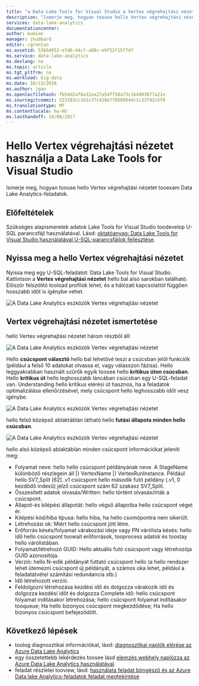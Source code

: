 ```yaml
---
title: "a Data Lake Tools for Visual Studio a Vertex végrehajtási nézetet aaaUse hello |} Microsoft Docs"
description: "Ismerje meg, hogyan toouse hello Vertex végrehajtási nézetet tooexam Data Lake Analytics-feladatok."
services: data-lake-analytics
documentationcenter: 
author: mumian
manager: jhubbard
editor: cgronlun
ms.assetid: 5366d852-e7d6-44cf-a88c-e9f52f15f7df
ms.service: data-lake-analytics
ms.devlang: na
ms.topic: article
ms.tgt_pltfrm: na
ms.workload: big-data
ms.date: 10/13/2016
ms.author: jgao
ms.openlocfilehash: fb54d2af8a32aa27a54ff50a73c1b4903677a21e
ms.sourcegitcommit: 523283cc1b3c37c428e77850964dc1c33742c5f0
ms.translationtype: MT
ms.contentlocale: hu-HU
ms.lasthandoff: 10/06/2017
---
```

# <a name="use-hello-vertex-execution-view-in-data-lake-tools-for-visual-studio"></a>Hello Vertex végrehajtási nézetet használja a Data Lake Tools for Visual Studio
Ismerje meg, hogyan toouse hello Vertex végrehajtási nézetet tooexam Data Lake Analytics-feladatok.

## <a name="prerequisites"></a>Előfeltételek

Szükséges alapismeretek adatok Lake Tools for Visual Studio toodevelop U-SQL parancsfájl használatával.  Lásd: [oktatóanyag: Data Lake Tools for Visual Studio használatával U-SQL-parancsfájlok fejlesztése](data-lake-analytics-data-lake-tools-get-started.md).

## <a name="open-hello-vertex-execution-view"></a>Nyissa meg a hello Vertex végrehajtási nézetet
Nyissa meg egy U-SQL-feladatot: Data Lake Tools for Visual Studio. Kattintson a **Vertex végrehajtási nézetet** hello bal alsó sarokban található. Először felszólító tooload profilok lehet, és a hálózati kapcsolattól függően hosszabb időt is igénybe vehet.

![A Data Lake Analytics eszközök Vertex végrehajtási nézetet](./media/data-lake-analytics-data-lake-tools-use-vertex-execution-view/data-lake-tools-open-vertex-execution-view.png)

## <a name="understand-vertex-execution-view"></a>Vertex végrehajtási nézetet ismertetése
hello Vertex végrehajtási nézetet három részből áll:

![A Data Lake Analytics eszközök Vertex végrehajtási nézetet](./media/data-lake-analytics-data-lake-tools-use-vertex-execution-view/data-lake-tools-vertex-execution-view.png)

Hello **csúcspont választó** hello bal lehetővé teszi a csúcsban jelöl funkciók (például a felső 10 adatokat olvassa el, vagy válasszon fázisa). Hello leggyakrabban használt szűrők egyik toosee hello **kritikus úton csúcsban**. Hello **kritikus út** hello leghosszabb láncában csúcsban egy U-SQL-feladat van. Understanding hello kritikus elérési út hasznos, ha a feladatok optimalizálása ellenőrzésével, mely csúcspont hello leghosszabb időt vesz igénybe.
  
![A Data Lake Analytics eszközök Vertex végrehajtási nézetet](./media/data-lake-analytics-data-lake-tools-use-vertex-execution-view/data-lake-tools-vertex-execution-view-pane2.png)

hello felső középső ablaktáblán látható hello **futási állapota minden hello csúcsban**.
  
![A Data Lake Analytics eszközök Vertex végrehajtási nézetet](./media/data-lake-analytics-data-lake-tools-use-vertex-execution-view/data-lake-tools-vertex-execution-view-pane3.png)

hello alsó középső ablaktáblán minden csúcspont információkat jeleníti meg:
* Folyamat neve: hello hello csúcspont példányának neve. A StageName különböző részlegein áll |} VertexName |} VertexRunInstance. Például hello SV7_Split [62] .v1 csúcspont hello második futó példány (.v1, 0 kezdődő indexű) jelző csúcspont szám 62 szakasz SV7_Split.
* Összesített adatok olvasás/Written: hello történt olvasás/írták a csúcspont.
* Állapot-és kilépési állapotát: hello végső állapotba hello csúcspont véget ér.
* Kilépési kód/hiba típusa: hello hiba, ha hello csomópontra nem sikerült.
* Létrehozási ok: Miért hello csúcspont jött létre.
* Erőforrás késés/folyamat várakozási ideje vagy PN várólista késés: hello idő hello csúcspont toowait erőforrások, tooprocess adatok és toostay hello várólistában.
* Folyamat/létrehozó GUID: Hello aktuális futó csúcspont vagy létrehozója GUID azonosítója.
* Verzió: hello N-edik példányát futtató csúcspont hello (a hello rendszer lehet ütemezni csúcspont új példányát, a számos oka lehet, például a feladatátvétel számítási redundancia stb.)
* Idő létrehozott verzió.
* Feldolgozni létrehozása kezdési idő és dolgozza várakozik idő és dolgozza kezdési időt és dolgozza Complete idő: hello csúcspont folyamat indításakor létrehozása; hello csúcspont folyamat indításakor tooqueue; Ha hello bizonyos csúcspont megkezdődése; Ha hello bizonyos csúcspont befejeződött.

## <a name="next-steps"></a>Következő lépések
* toolog diagnosztikai információkat, lásd: [diagnosztikai naplók elérése az Azure Data Lake Analytics](data-lake-analytics-diagnostic-logs.md)
* egy összetettebb lekérdezés toosee lásd [elemzés webhely naplózza az Azure Data Lake Analytics használatával](data-lake-analytics-analyze-weblogs.md).
* feladat részletei tooview, lásd: [használata feladat böngésző és az Azure Data lake Analytics-feladatok feladat megtekintése](data-lake-analytics-data-lake-tools-view-jobs.md)
